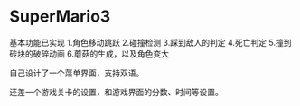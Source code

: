 # SuperMario3
基本功能已实现 1.角色移动跳跃 2.碰撞检测 3.踩到敌人的判定 4.死亡判定 5.撞到砖块的破碎动画 6.蘑菇的生成，以及角色变大

自己设计了一个菜单界面，支持双语。

还差一个游戏关卡的设置，和游戏界面的分数、时间等设置。
